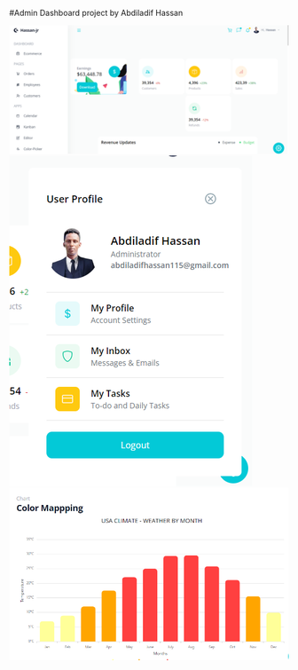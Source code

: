 #Admin Dashboard project by Abdiladif Hassan

![Admin dashboard frontend image](https://github.com/Hassan-jr/Admin-Dashboard/blob/main/images/dashboard1.png?raw=true)
![Admin dashboard frontend image](https://github.com/Hassan-jr/Admin-Dashboard/blob/main/images/dash2.png?raw=true)
![Admin dashboard frontend image](https://github.com/Hassan-jr/Admin-Dashboard/blob/main/images/dash3.png?raw=true)
